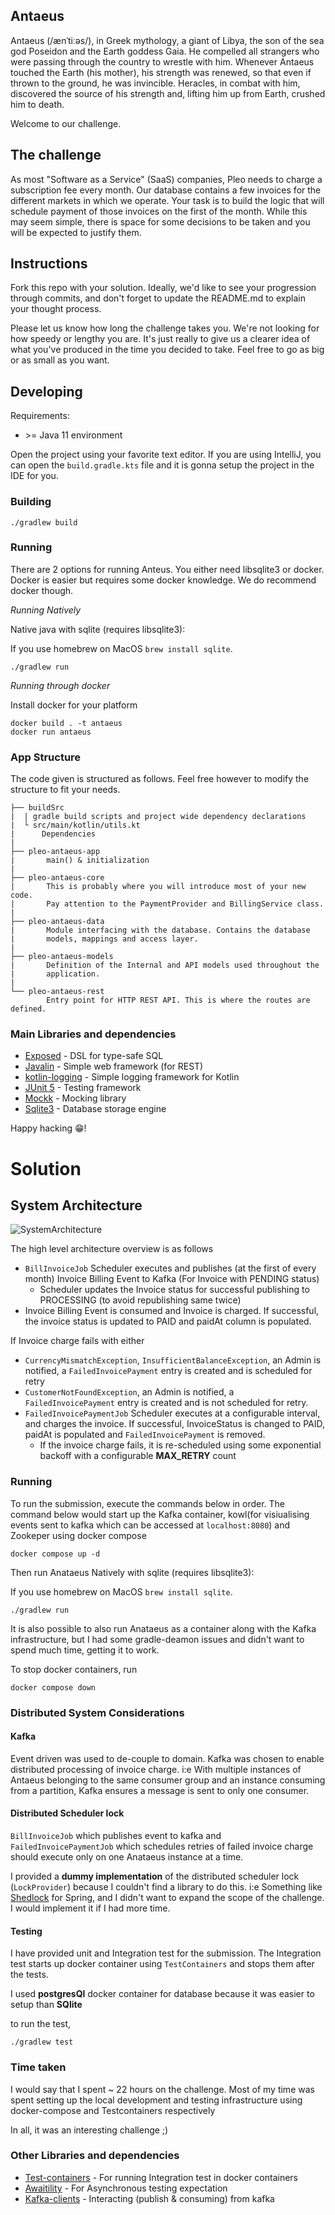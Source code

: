 ## Antaeus

Antaeus (/ænˈtiːəs/), in Greek mythology, a giant of Libya, the son of the sea god Poseidon and the Earth goddess Gaia. He compelled all strangers who were passing through the country to wrestle with him. Whenever Antaeus touched the Earth (his mother), his strength was renewed, so that even if thrown to the ground, he was invincible. Heracles, in combat with him, discovered the source of his strength and, lifting him up from Earth, crushed him to death.

Welcome to our challenge.

## The challenge

As most "Software as a Service" (SaaS) companies, Pleo needs to charge a subscription fee every month. Our database contains a few invoices for the different markets in which we operate. Your task is to build the logic that will schedule payment of those invoices on the first of the month. While this may seem simple, there is space for some decisions to be taken and you will be expected to justify them.

## Instructions

Fork this repo with your solution. Ideally, we'd like to see your progression through commits, and don't forget to update the README.md to explain your thought process.

Please let us know how long the challenge takes you. We're not looking for how speedy or lengthy you are. It's just really to give us a clearer idea of what you've produced in the time you decided to take. Feel free to go as big or as small as you want.

## Developing

Requirements:
- \>= Java 11 environment

Open the project using your favorite text editor. If you are using IntelliJ, you can open the `build.gradle.kts` file and it is gonna setup the project in the IDE for you.

### Building

```
./gradlew build
```

### Running

There are 2 options for running Anteus. You either need libsqlite3 or docker. Docker is easier but requires some docker knowledge. We do recommend docker though.

*Running Natively*

Native java with sqlite (requires libsqlite3):

If you use homebrew on MacOS `brew install sqlite`.

```
./gradlew run
```

*Running through docker*

Install docker for your platform

```
docker build . -t antaeus
docker run antaeus
```

### App Structure
The code given is structured as follows. Feel free however to modify the structure to fit your needs.
```
├── buildSrc
|  | gradle build scripts and project wide dependency declarations
|  └ src/main/kotlin/utils.kt 
|      Dependencies
|
├── pleo-antaeus-app
|       main() & initialization
|
├── pleo-antaeus-core
|       This is probably where you will introduce most of your new code.
|       Pay attention to the PaymentProvider and BillingService class.
|
├── pleo-antaeus-data
|       Module interfacing with the database. Contains the database 
|       models, mappings and access layer.
|
├── pleo-antaeus-models
|       Definition of the Internal and API models used throughout the
|       application.
|
└── pleo-antaeus-rest
        Entry point for HTTP REST API. This is where the routes are defined.
```

### Main Libraries and dependencies
* [Exposed](https://github.com/JetBrains/Exposed) - DSL for type-safe SQL
* [Javalin](https://javalin.io/) - Simple web framework (for REST)
* [kotlin-logging](https://github.com/MicroUtils/kotlin-logging) - Simple logging framework for Kotlin
* [JUnit 5](https://junit.org/junit5/) - Testing framework
* [Mockk](https://mockk.io/) - Mocking library
* [Sqlite3](https://sqlite.org/index.html) - Database storage engine

Happy hacking 😁!

# Solution

## System Architecture

![SystemArchitecture](docs/assets/Antaeus-architecture.jpg)

The high level architecture overview is as follows
* `BillInvoiceJob` Scheduler executes and publishes (at the first of every month) Invoice Billing Event to Kafka (For Invoice with PENDING status)
  * Scheduler updates the Invoice status for successful publishing to PROCESSING (to avoid republishing same twice)
* Invoice Billing Event is consumed and Invoice is charged. If successful, the invoice status is updated to PAID and paidAt column is populated.

If Invoice charge fails with either 
  * `CurrencyMismatchException`, `InsufficientBalanceException`, an Admin is notified, a `FailedInvoicePayment` entry is created and is scheduled for retry
  * `CustomerNotFoundException`, an Admin is notified, a `FailedInvoicePayment` entry is created and is not scheduled for retry.
* `FailedInvoicePaymentJob` Scheduler executes at a configurable interval, and charges the invoice. If successful, 
InvoiceStatus is changed to PAID, paidAt is populated and `FailedInvoicePayment` is removed.
  * If the invoice charge fails, it is re-scheduled using some exponential backoff with a configurable **MAX_RETRY** count


### Running

To run the submission, execute the commands below in order.
The command below would start up the Kafka container, kowl(for visiualising events sent to kafka which can be accessed
at `localhost:8080`) and Zookeper using docker compose

```
docker compose up -d
```

Then run Anataeus Natively with sqlite (requires libsqlite3):

If you use homebrew on MacOS `brew install sqlite`.
```
./gradlew run
```

It is also possible to also run Anataeus as a container along with the Kafka infrastructure, but I had some
gradle-deamon issues and didn't want to spend much time, getting it to work.

To stop docker containers, run

```
docker compose down
```
    
### Distributed System Considerations

#### Kafka
Event driven was used to de-couple to domain. Kafka was chosen to enable distributed processing of invoice charge. i:e 
With multiple instances of Antaeus belonging to the same consumer group and an instance consuming from a partition, Kafka ensures a message
is sent to only one consumer.


#### Distributed Scheduler lock
`BillInvoiceJob` which publishes event to kafka and `FailedInvoicePaymentJob` which schedules retries of failed invoice charge
should execute only on one Anataeus instance at a time. 

I provided a **dummy implementation** of the distributed scheduler lock (`LockProvider`) because I couldn't find a library to 
do this. i:e Something like [Shedlock](https://github.com/lukas-krecan/ShedLock) for Spring, and I didn't want to expand the scope of the challenge. I 
would implement it if I had more time.

#### Testing
I have provided unit and Integration test for the submission. The Integration test starts up docker container using
`TestContainers` and stops them after the tests.

I used **postgresQl** docker container for database because it was easier to setup than **SQlite**

to run the test, 
```
./gradlew test
```

### Time taken
I would say that I spent ~ 22 hours on the challenge. Most of my time was spent setting up the local development and testing infrastructure
using docker-compose and Testcontainers respectively

In all, it was an interesting challenge ;)

### Other Libraries and dependencies
* [Test-containers](https://www.testcontainers.org/) - For running Integration test in docker containers
* [Awaitility](https://github.com/awaitility/awaitility) -  For Asynchronous testing expectation
* [Kafka-clients](https://github.com/apache/kafka) - Interacting (publish & consuming) from kafka
